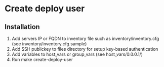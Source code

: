 # Create deploy user

## Installation

1. Add servers IP or FQDN to inventory file such as inventory/inventory.cfg (see inventory/inventory.cfg.sample)
2. Add SSH publickey to files directory for setup key-based authentication
3. Add variables to host_vars or group_vars (see host_vars/0.0.0.1/)
4. Run make create-deploy-user
